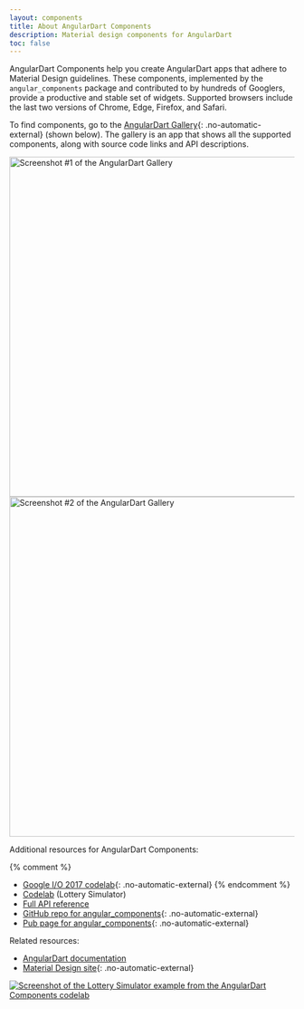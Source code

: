 ```yaml
---
layout: components
title: About AngularDart Components
description: Material design components for AngularDart
toc: false
---
```


AngularDart Components help you create AngularDart apps that
adhere to Material Design guidelines.
These components, implemented by the `angular_components` package and
contributed to by hundreds of Googlers,
provide a productive and stable set of widgets.
Supported browsers include the last two versions of
Chrome, Edge, Firefox, and Safari.

To find components, go to the
[AngularDart Gallery](https://dart-lang.github.io/angular_components_example/){: .no-automatic-external}
(shown below).
The gallery is an app that shows all the supported components,
along with source code links and API descriptions.

<a href="https://dart-lang.github.io/angular_components_example/"
    class="no-automatic-external">
  <img src="{% asset_path 'angular_components_example-screenshot-1.png' %}"
      alt="Screenshot #1 of the AngularDart Gallery" width="600">
</a>
<a href="https://dart-lang.github.io/angular_components_example/"
    class="no-automatic-external">
  <img src="{% asset_path 'angular_components_example-screenshot-2.png' %}"
      alt="Screenshot #2 of the AngularDart Gallery" width="600">
</a>

Additional resources for AngularDart Components:

{% comment %}
* [Google I/O 2017 codelab](https://codelabs.developers.google.com/codelabs/your-first-angulardart-web-app/){: .no-automatic-external}
{% endcomment %}
* [Codelab](/codelabs/angular_components) (Lottery Simulator)
* [Full API reference](/api?package=angular_components)
* [GitHub repo for angular_components](https://github.com/dart-lang/angular_components){: .no-automatic-external}
* [Pub page for angular_components]({{site.pub-pkg}}/angular_components){: .no-automatic-external}

Related resources:

* [AngularDart documentation](/angular)
* [Material Design site](https://www.material.io){: .no-automatic-external}

<a href="/codelabs/angular_components">
<img src="/codelabs/angular_components/images/app-final.png"
  class="centered"
  alt="Screenshot of the Lottery Simulator example from the AngularDart Components codelab">
</a>
